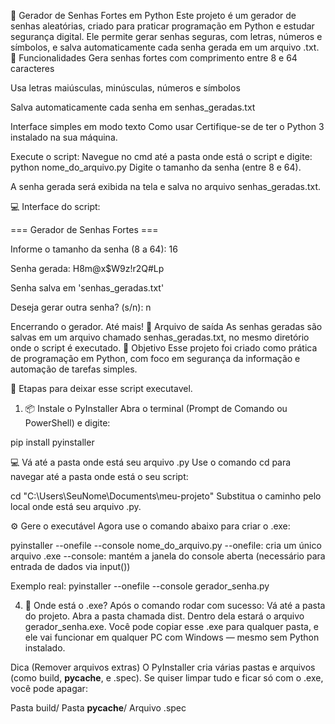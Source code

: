 🔐 Gerador de Senhas Fortes em Python
Este projeto é um gerador de senhas aleatórias, criado para praticar programação em Python e estudar segurança digital. Ele permite gerar senhas seguras, com letras, números e símbolos, e salva automaticamente cada senha gerada em um arquivo .txt.
📌 Funcionalidades
Gera senhas fortes com comprimento entre 8 e 64 caracteres

Usa letras maiúsculas, minúsculas, números e símbolos

Salva automaticamente cada senha em senhas_geradas.txt

Interface simples em modo texto
Como usar
Certifique-se de ter o Python 3 instalado na sua máquina.

Execute o script:
Navegue no cmd até a pasta onde está o script e digite:
python nome_do_arquivo.py
Digite o tamanho da senha (entre 8 e 64).

A senha gerada será exibida na tela e salva no arquivo senhas_geradas.txt.

💻 Interface do script:

=== Gerador de Senhas Fortes ===

Informe o tamanho da senha (8 a 64): 16

Senha gerada: H8m@x$W9z!r2Q#Lp

Senha salva em 'senhas_geradas.txt'

Deseja gerar outra senha? (s/n): n

Encerrando o gerador. Até mais!
📁 Arquivo de saída
As senhas geradas são salvas em um arquivo chamado senhas_geradas.txt, no mesmo diretório onde o script é executado.
🚀 Objetivo
Esse projeto foi criado como prática de programação em Python, com foco em segurança da informação e automação de tarefas simples.

🚀 Etapas para deixar esse script executavel. 
1. 📦 Instale o PyInstaller
Abra o terminal (Prompt de Comando ou PowerShell) e digite:

pip install pyinstaller

💻 Vá até a pasta onde está seu arquivo .py
Use o comando cd para navegar até a pasta onde está o seu script:

cd "C:\Users\SeuNome\Documents\meu-projeto"
Substitua o caminho pelo local onde está seu arquivo .py.

⚙️ Gere o executável
Agora use o comando abaixo para criar o .exe:

pyinstaller --onefile --console nome_do_arquivo.py
--onefile: cria um único arquivo .exe
--console: mantém a janela do console aberta (necessário para entrada de dados via input())

Exemplo real:
pyinstaller --onefile --console gerador_senha.py

4. 📂 Onde está o .exe?
Após o comando rodar com sucesso:
Vá até a pasta do projeto.
Abra a pasta chamada dist.
Dentro dela estará o arquivo gerador_senha.exe.
Você pode copiar esse .exe para qualquer pasta, e ele vai funcionar em qualquer PC com Windows — mesmo sem Python instalado.

Dica (Remover arquivos extras)
O PyInstaller cria várias pastas e arquivos (como build, __pycache__, e .spec).
Se quiser limpar tudo e ficar só com o .exe, você pode apagar:

Pasta build/
Pasta __pycache__/
Arquivo .spec

